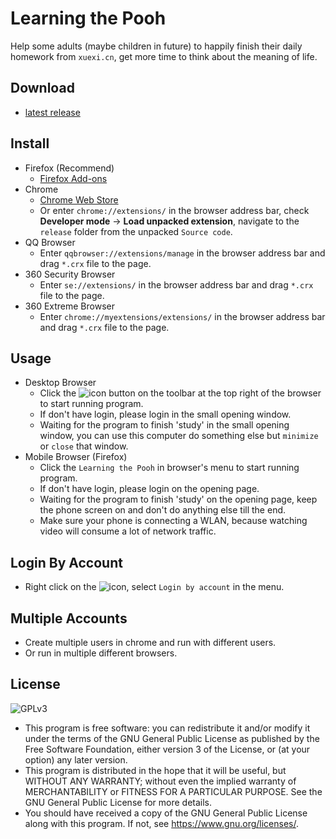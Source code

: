 # Learning the Pooh
Help some adults (maybe children in future) to happily finish their daily homework from `xuexi.cn`, get more time to think about the meaning of life.

## Download
* [latest release](https://github.com/CN1984/LearningThePooh/releases)

## Install
* Firefox (Recommend)
  * [Firefox Add-ons](https://addons.mozilla.org/zh-CN/firefox/addon/%E5%AD%A6%E4%B9%A0%E5%B0%8F%E7%86%8A)
* Chrome
  * [Chrome Web Store](https://chrome.google.com/webstore/detail/idnlblbfphcnipfoonolpfgglnaeodml)
  * Or enter `chrome://extensions/` in the browser address bar, check **Developer mode** -> **Load unpacked extension**, navigate to the `release` folder from the unpacked `Source code`.
* QQ Browser
  * Enter `qqbrowser://extensions/manage` in the browser address bar and drag `*.crx` file to the page.
* 360 Security Browser
  * Enter `se://extensions/` in the browser address bar and drag `*.crx` file to the page.
* 360 Extreme Browser
  * Enter `chrome://myextensions/extensions/` in the browser address bar and drag `*.crx` file to the page.

## Usage
* Desktop Browser
  * Click the ![icon](https://github.com/CN1984/LearningThePooh/raw/master/release/img/16.png) button on the toolbar at the top right of the browser to start running program.
  * If don't have login, please login in the small opening window.
  * Waiting for the program to finish 'study' in the small opening window, you can use this computer do something else but `minimize` or `close` that window.
* Mobile Browser (Firefox)
  * Click the `Learning the Pooh` in browser's menu to start running program.
  * If don't have login, please login on the opening page.
  * Waiting for the program to finish 'study' on the opening page, keep the phone screen on and don't do anything else till the end.
  * Make sure your phone is connecting a WLAN, because watching video will consume a lot of network traffic.

## Login By Account
* Right click on the ![icon](https://github.com/CN1984/LearningThePooh/raw/master/release/img/16.png), select `Login by account` in the menu.

## Multiple Accounts
* Create multiple users in chrome and run with different users.
* Or run in multiple different browsers.

## License
![GPLv3](https://www.gnu.org/graphics/gplv3-with-text-136x68.png)
* This program is free software: you can redistribute it and/or modify it under the terms of the GNU General Public License as published by the Free Software Foundation, either version 3 of the License, or (at your option) any later version.
* This program is distributed in the hope that it will be useful, but WITHOUT ANY WARRANTY; without even the implied warranty of MERCHANTABILITY or FITNESS FOR A PARTICULAR PURPOSE.  See the GNU General Public License for more details.
* You should have received a copy of the GNU General Public License along with this program.  If not, see <https://www.gnu.org/licenses/>.
